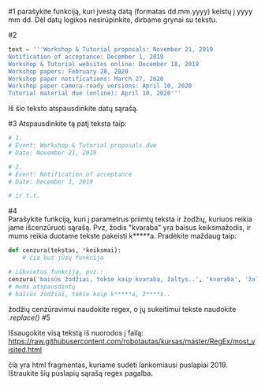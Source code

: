 #1 
parašykite funkciją, kuri įvestą datą (formatas dd.mm.yyyy) keistų į yyyy mm dd. 
Dėl datų logikos nesirūpinkite, dirbame grynai su tekstu.

#2
 ```python
text = '''Workshop & Tutorial proposals: November 21, 2019
Notification of acceptance: December 1, 2019
Workshop & Tutorial websites online: December 18, 2019
Workshop papers: February 28, 2020
Workshop paper notifications: March 27, 2020
Workshop paper camera-ready versions: April 10, 2020
Tutorial material due (online): April 10, 2020'''
```
Iš šio teksto atspausdinkite datų sąrašą.

#3 
Atspausdinkite tą patį teksta taip:

```python
# 1.
# Event: Workshop & Tutorial proposals due
# Date: November 21, 2019

# 2.
# Event: Notification of acceptance
# Date: December 1, 2019

# ir t.t.
```

#4  
Parašykite funkciją, kuri į parametrus priimtų teksta ir žodžių, kuriuos reikia jame išcenzūruoti sąrašą.
Pvz, žodis "kvaraba" yra baisus keiksmažodis, ir mums reikia duotame tekste pakeisti k*****a. 
Pradėkite maždaug taip:
```python
def cenzura(tekstas, *keiksmai):
    # čia bus jūsų funkcija

# iškvietus funkciją, pvz.:
cenzura('baisūs žodžiai, tokie kaip kvaraba, žaltys..', 'kvaraba', 'žaltys')
# mums atspausdintų
# baisūs žodžiai, tokie kaip k*****a, ž****s..
```
žodžių cenzūravimui naudokite regex, o jų sukeitimui tekste naudokite *.replace()*
#5

Išsaugokite visą tekstą iš nuorodos į failą:
https://raw.githubusercontent.com/robotautas/kursas/master/RegEx/most_visited.html

čia yra html fragmentas, kuriame sudėti lankomiausi puslapiai 2019. 
Ištraukite šių puslapių sąrašą regex pagalba.

